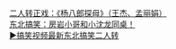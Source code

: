   
[二人转正戏：《杨八郎探母》（王杰、孟丽娟）](http://www.dianyue.me/archives/824/26t32pjdw4kjtq5c/)  
[东北搞笑：房岩小哥和小沈龙同桌！](http://www.dianyue.me/archives/646/9b52nncvfkvdtmsn/)  
[▶搞笑视频最新东北搞笑二人转](http://www.dianyue.me/archives/286/7zvs4g5oyclhj80z/)